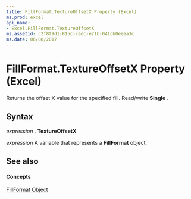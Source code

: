 ```yaml
---
title: FillFormat.TextureOffsetX Property (Excel)
ms.prod: excel
api_name:
- Excel.FillFormat.TextureOffsetX
ms.assetid: c2f8f9d1-815c-cadc-e21b-041cb0eeea3c
ms.date: 06/08/2017
---
```



# FillFormat.TextureOffsetX Property (Excel)

Returns the offset X value for the specified fill. Read/write **Single** .


## Syntax

 _expression_ . **TextureOffsetX**

 _expression_ A variable that represents a **FillFormat** object.


## See also


#### Concepts


[FillFormat Object](fillformat-object-excel.md)

